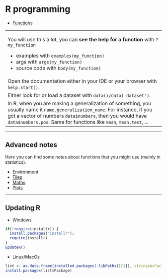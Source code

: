 # R programming

* [Functions](syntax/functions.md)

<table class="table border-dark table-bordered table-striped">
<tr><td>

You will use this a lot, you can **see the help for a function** with `?my_function`
* examples with `examples(my_function)`
* args with `args(my_function)`
* source code with `body(my_function)`
</td></tr>
<tr><td>
Open the documentation either in your IDE or your browser with <code>help.start()</code>.
</td></tr>
<tr><td>
Either look for or load a dataset with <code>data()/data('dataset')</code>.
</td></tr>
<tr><td>
In R, when you are making a generalization of something, you usually name it <code>name.generalization_name</code>. For instance, if you got a vector of numbers <code>data$numbers</code>, then you would have <code>data$numbers.pos</code>. Same for functions like <code>mean</code>, <code>mean.test</code>,
...
</td></tr>
</table>

<hr class="sl">

## Advanced notes

Here you can find some notes about functions that you might use (mainly in statistics).

* [Environment](utils/environment.md)
* [Files](utils/files.md)
* [Maths](utils/math.md)
* [Plots](utils/plot.md)

<hr class="sr">

## Updating R

* Windows

```r
if(!require(installr)) {
  install.packages("installr"); 
  require(installr)
}
updateR()
```

* Linux/MacOs

```r
list <- as.data.frame(installed.packages(.libPaths()[1]), stringsAsFactors = F)
install.packages(list$Package)
```